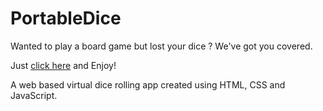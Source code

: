 # PortableDice
Wanted to play a board game but lost your dice ? We've got you covered.

Just [click here](https://adnan1710.github.io/PortableDice/) and Enjoy!



A web based virtual dice rolling app created using HTML, CSS and JavaScript.
